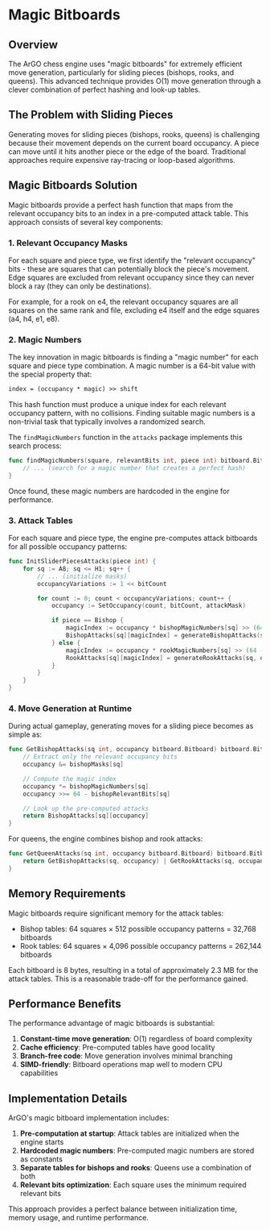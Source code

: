 # Magic Bitboards

## Overview

The ArGO chess engine uses "magic bitboards" for extremely efficient move
generation, particularly for sliding pieces (bishops, rooks, and queens).
This advanced technique provides O(1) move generation through a clever
combination of perfect hashing and look-up tables.

## The Problem with Sliding Pieces

Generating moves for sliding pieces (bishops, rooks, queens) is challenging
because their movement depends on the current board occupancy. A piece can
move until it hits another piece or the edge of the board. Traditional approaches
require expensive ray-tracing or loop-based algorithms.

## Magic Bitboards Solution

Magic bitboards provide a perfect hash function that maps from the relevant occupancy
bits to an index in a pre-computed attack table. This approach consists of
several key components:

### 1. Relevant Occupancy Masks

For each square and piece type, we first identify the "relevant occupancy" bits -
these are squares that can potentially block the piece's movement. Edge squares
are excluded from relevant occupancy since they can never block a ray (they can
only be destinations).

For example, for a rook on e4, the relevant occupancy squares are all squares on
the same rank and file, excluding e4 itself and the edge squares (a4, h4, e1, e8).

### 2. Magic Numbers

The key innovation in magic bitboards is finding a "magic number" for each square
and piece type combination. A magic number is a 64-bit value with the special
property that:

```txt
index = (occupancy * magic) >> shift
```

This hash function must produce a unique index for each relevant occupancy pattern,
with no collisions. Finding suitable magic numbers is a non-trivial task that
typically involves a randomized search.

The `findMagicNumbers` function in the `attacks` package implements this search process:

```go
func findMagicNumbers(square, relevantBits int, piece int) bitboard.Bitboard {
    // ... (search for a magic number that creates a perfect hash)
}
```

Once found, these magic numbers are hardcoded in the engine for performance.

### 3. Attack Tables

For each square and piece type, the engine pre-computes attack bitboards for all
possible occupancy patterns:

```go
func InitSliderPiecesAttacks(piece int) {
    for sq := A8; sq <= H1; sq++ {
        // ... (initialize masks)
        occupancyVariations := 1 << bitCount

        for count := 0; count < occupancyVariations; count++ {
            occupancy := SetOccupancy(count, bitCount, attackMask)

            if piece == Bishop {
                magicIndex := occupancy * bishopMagicNumbers[sq] >> (64 - bishopRelevantBits[sq])
                BishopAttacks[sq][magicIndex] = generateBishopAttacks(sq, occupancy)
            } else {
                magicIndex := occupancy * rookMagicNumbers[sq] >> (64 - rookRelevantBits[sq])
                RookAttacks[sq][magicIndex] = generateRookAttacks(sq, occupancy)
            }
        }
    }
}
```

### 4. Move Generation at Runtime

During actual gameplay, generating moves for a sliding piece becomes as simple as:

```go
func GetBishopAttacks(sq int, occupancy bitboard.Bitboard) bitboard.Bitboard {
    // Extract only the relevant occupancy bits
    occupancy &= bishopMasks[sq]

    // Compute the magic index
    occupancy *= bishopMagicNumbers[sq]
    occupancy >>= 64 - bishopRelevantBits[sq]

    // Look up the pre-computed attacks
    return BishopAttacks[sq][occupancy]
}
```

For queens, the engine combines bishop and rook attacks:

```go
func GetQueenAttacks(sq int, occupancy bitboard.Bitboard) bitboard.Bitboard {
    return GetBishopAttacks(sq, occupancy) | GetRookAttacks(sq, occupancy)
}
```

## Memory Requirements

Magic bitboards require significant memory for the attack tables:

- Bishop tables: 64 squares × 512 possible occupancy patterns = 32,768 bitboards
- Rook tables: 64 squares × 4,096 possible occupancy patterns = 262,144 bitboards

Each bitboard is 8 bytes, resulting in a total of approximately 2.3 MB for
the attack tables. This is a reasonable trade-off for the performance gained.

## Performance Benefits

The performance advantage of magic bitboards is substantial:

1. **Constant-time move generation**: O(1) regardless of board complexity
2. **Cache efficiency**: Pre-computed tables have good locality
3. **Branch-free code**: Move generation involves minimal branching
4. **SIMD-friendly**: Bitboard operations map well to modern CPU capabilities

## Implementation Details

ArGO's magic bitboard implementation includes:

1. **Pre-computation at startup**: Attack tables are initialized when the
   engine starts
2. **Hardcoded magic numbers**: Pre-computed magic numbers are stored as constants
3. **Separate tables for bishops and rooks**: Queens use a combination of both
4. **Relevant bits optimization**: Each square uses the minimum
   required relevant bits

This approach provides a perfect balance between initialization time, memory usage,
and runtime performance.
